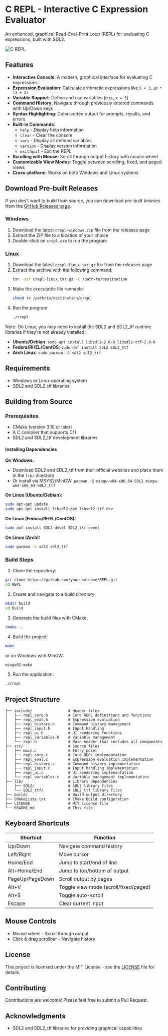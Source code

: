 # C REPL - Interactive C Expression Evaluator

An enhanced, graphical Read-Eval-Print Loop (REPL) for evaluating C expressions, built with SDL2.

![C REPL](https://via.placeholder.com/800x600.png?text=C+REPL+Screenshot)

## Features

- **Interactive Console**: A modern, graphical interface for evaluating C expressions
- **Expression Evaluation**: Calculate arithmetic expressions like `5 + 3`, `10 * (3 + 2)`
- **Variable Support**: Define and use variables (e.g., `x = 5`)
- **Command History**: Navigate through previously entered commands with Up/Down keys
- **Syntax Highlighting**: Color-coded output for prompts, results, and errors
- **Built-in Commands**:
  - `help` - Display help information
  - `clear` - Clear the console
  - `vars` - Display all defined variables
  - `version` - Display version information
  - `exit`/`quit` - Exit the REPL
- **Scrolling with Mouse**: Scroll through output history with mouse wheel
- **Customizable View Modes**: Toggle between scrolling, fixed, and paged views
- **Cross-platform**: Works on both Windows and Linux systems

## Download Pre-built Releases

If you don't want to build from source, you can download pre-built binaries from the [GitHub Releases page](https://github.com/datalore92/CREPL/releases).

### Windows

1. Download the latest `crepl-windows.zip` file from the releases page
2. Extract the ZIP file to a location of your choice
3. Double-click on `crepl.exe` to run the program

### Linux

1. Download the latest `crepl-linux.tar.gz` file from the releases page
2. Extract the archive with the following command:
   ```bash
   tar -xzf crepl-linux.tar.gz -C /path/to/destination
   ```
3. Make the executable file runnable:
   ```bash
   chmod +x /path/to/destination/crepl
   ```
4. Run the program:
   ```bash
   ./crepl
   ```

Note: On Linux, you may need to install the SDL2 and SDL2_ttf runtime libraries if they're not already installed:

- **Ubuntu/Debian**: `sudo apt install libsdl2-2.0-0 libsdl2-ttf-2.0-0`
- **Fedora/RHEL/CentOS**: `sudo dnf install SDL2 SDL2_ttf`
- **Arch Linux**: `sudo pacman -S sdl2 sdl2_ttf`

## Requirements

- Windows or Linux operating system
- SDL2 and SDL2_ttf libraries

## Building from Source

### Prerequisites

- CMake (version 3.10 or later)
- A C compiler that supports C11
- SDL2 and SDL2_ttf development libraries

#### Installing Dependencies

**On Windows:**
- Download SDL2 and SDL2_ttf from their official websites and place them in the `lib/` directory
- Or install via MSYS2/MinGW: `pacman -S mingw-w64-x86_64-SDL2 mingw-w64-x86_64-SDL2_ttf`

**On Linux (Ubuntu/Debian):**
```bash
sudo apt-get update
sudo apt-get install libsdl2-dev libsdl2-ttf-dev
```

**On Linux (Fedora/RHEL/CentOS):**
```bash
sudo dnf install SDL2-devel SDL2_ttf-devel
```

**On Linux (Arch):**
```bash
sudo pacman -S sdl2 sdl2_ttf
```

### Build Steps

1. Clone the repository:

```bash
git clone https://github.com/yourusername/REPL.git
cd REPL
```

2. Create and navigate to a build directory:

```bash
mkdir build
cd build
```

3. Generate the build files with CMake:

```bash
cmake ..
```

4. Build the project:

```bash
make
```
or on Windows with MinGW:
```bash
mingw32-make
```

5. Run the application:

```bash
./crepl
```

## Project Structure

```
├── include/                # Header files
│   ├── repl_core.h         # Core REPL definitions and functions
│   ├── repl_eval.h         # Expression evaluation
│   ├── repl_history.h      # Command history management
│   ├── repl_input.h        # Input handling
│   ├── repl_ui.h           # UI rendering functions
│   ├── repl_variables.h    # Variable management
│   └── repl.h              # Main header that includes all components
├── src/                    # Source files
│   ├── main.c              # Entry point
│   ├── repl_core.c         # Core REPL implementation
│   ├── repl_eval.c         # Expression evaluation implementation
│   ├── repl_history.c      # Command history implementation
│   ├── repl_input.c        # Input handling implementation
│   ├── repl_ui.c           # UI rendering implementation
│   └── repl_variables.c    # Variable management implementation
├── lib/                    # Library dependencies
│   ├── SDL2/               # SDL2 library files
│   └── SDL2_ttf/           # SDL2_ttf library files
├── build/                  # Build output directory
├── CMakeLists.txt          # CMake build configuration
├── LICENSE                 # MIT License file
└── README.md               # This file
```

## Keyboard Shortcuts

| Shortcut | Function |
|----------|----------|
| Up/Down | Navigate command history |
| Left/Right | Move cursor |
| Home/End | Jump to start/end of line |
| Alt+Home/End | Jump to top/bottom of output |
| PageUp/PageDown | Scroll output by pages |
| Alt+V | Toggle view mode (scroll/fixed/paged) |
| Alt+S | Toggle auto-scroll |
| Escape | Clear current input |

## Mouse Controls

- Mouse wheel - Scroll through output
- Click & drag scrollbar - Navigate history

## License

This project is licensed under the MIT License - see the [LICENSE](LICENSE) file for details.

## Contributing

Contributions are welcome! Please feel free to submit a Pull Request.

## Acknowledgments

- SDL2 and SDL2_ttf libraries for providing graphical capabilities